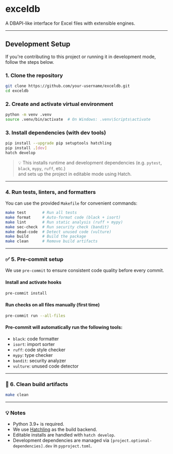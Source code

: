 # exceldb

A DBAPI-like interface for Excel files with extensible engines.

---

## Development Setup

If you're contributing to this project or running it in development mode, follow the steps below.

### 1. Clone the repository

```bash
git clone https://github.com/your-username/exceldb.git
cd exceldb
```

### 2. Create and activate virtual environment

```bash
python -m venv .venv
source .venv/bin/activate  # On Windows: .venv\Scripts\activate
```

### 3. Install dependencies (with dev tools)

```bash
pip install --upgrade pip setuptools hatchling
pip install .[dev]
hatch develop
```

> 💡 This installs runtime and development dependencies (e.g. `pytest`, `black`, `mypy`, `ruff`, etc.)  
> and sets up the project in editable mode using Hatch.

---

### 4. Run tests, linters, and formatters

You can use the provided `Makefile` for convenient commands:

```bash
make test       # Run all tests
make format     # Auto-format code (black + isort)
make lint       # Run static analysis (ruff + mypy)
make sec-check  # Run security check (bandit)
make dead-code  # Detect unused code (vulture)
make build      # Build the package
make clean      # Remove build artifacts
```

---

### ✅ 5. Pre-commit setup

We use `pre-commit` to ensure consistent code quality before every commit.

#### Install and activate hooks

```bash
pre-commit install
```

#### Run checks on all files manually (first time)

```bash
pre-commit run --all-files
```

#### Pre-commit will automatically run the following tools:
- `black`: code formatter
- `isort`: import sorter
- `ruff`: code style checker
- `mypy`: type checker
- `bandit`: security analyzer
- `vulture`: unused code detector

---

### 🧹 6. Clean build artifacts

```bash
make clean
```

---

### 💡 Notes

- Python 3.9+ is required.
- We use [Hatchling](https://hatch.pypa.io/latest/) as the build backend.
- Editable installs are handled with `hatch develop`.
- Development dependencies are managed via `[project.optional-dependencies].dev` in `pyproject.toml`.


